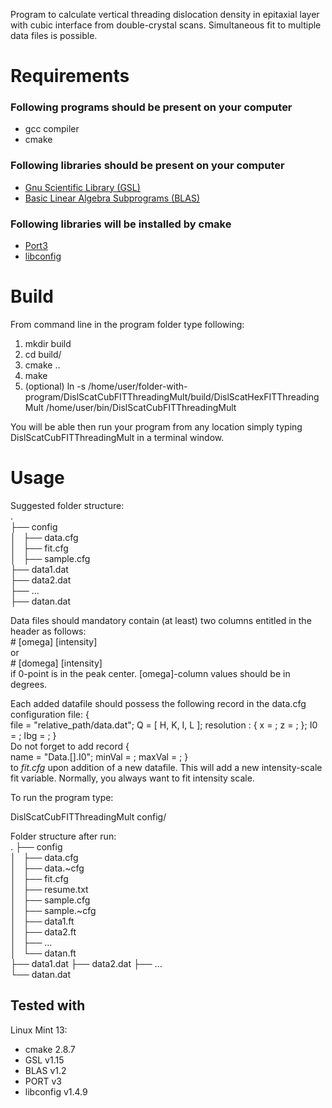 Program to calculate vertical threading dislocation density in epitaxial layer
with cubic interface from double-crystal scans.
Simultaneous fit to multiple data files is possible.

# Requirements

### Following programs should be present on your computer
- gcc compiler
- cmake

### Following libraries should be present on your computer
- [Gnu Scientific Library (GSL)](http://www.gnu.org/software/gsl/)
- [Basic Linear Algebra Subprograms (BLAS)](http://www.netlib.org/blas/)

### Following libraries will be installed by cmake
- [Port3](http://www.netlib.org/port/)
- [libconfig](http://www.hyperrealm.com/libconfig/)

# Build
From command line in the program folder type following:

1. mkdir build
2. cd build/
3. cmake ..
4. make
5. (optional) ln -s /home/user/folder-with-program/DislScatCubFITThreadingMult/build/DislScatHexFITThreadingMult /home/user/bin/DislScatCubFITThreadingMult

You will be able then run your program from any location simply typing 
DislScatCubFITThreadingMult in a terminal window.

# Usage
Suggested folder structure:  
.  
├── config  
│   ├── data.cfg  
│   ├── fit.cfg  
│   ├── sample.cfg  
├── data1.dat  
├── data2.dat  
├── ...  
├── datan.dat  

Data files should mandatory contain (at least) two columns entitled in the header as follows:  
    #   [omega]  [intensity]  
or  
    #   [domega]  [intensity]  
if 0-point is in the peak center. [omega]-column values should be in degrees.

Each added datafile should possess the following record in the data.cfg configuration file:
    {  
        file = "relative_path/data.dat";
        Q = [ H, K, I, L ];
        resolution : 
        {
            x = <double>;
            z = <double>;
        };
        I0 = <double>;
        Ibg = <double>;
    }  
Do not forget to add record 
    {  
		name = "Data.[<integer>].I0";
		minVal = <double>;
		maxVal = <double>;
	}  
to *fit.cfg* upon addition of a new datafile. 
This will add a new intensity-scale fit variable. 
Normally, you always want to fit intensity scale.

To run the program type:

DislScatCubFITThreadingMult config/

Folder structure after run:  
.
├── config  
│   ├── data.cfg  
│   ├── data.~cfg  
│   ├── fit.cfg  
│   ├── resume.txt  
│   ├── sample.cfg  
│   ├── sample.~cfg  
│   ├── data1.ft  
│   ├── data2.ft  
│   ├── ...  
│   └── datan.ft  
├── data1.dat
├── data2.dat
├── ...  
└── datan.dat  

## Tested with
Linux Mint 13:
- cmake 2.8.7
- GSL v1.15
- BLAS v1.2
- PORT v3
- libconfig v1.4.9
